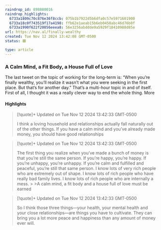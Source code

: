 ```yaml
---
raindrop_id: 898880016
raindrop_highlights:
  6733a1809c70c876e36f8ccb: 075b1b7922d5b6dfa0c57e5971601900
  6733a18c0f743519f17a4198: ffb62e1aeab15b6eb0458abc46d76b0f
  6733a1990f622f20056eeea8: 56e3256abddde9a5929f18410988d85e
url: https://nav.al/finally-wealthy
created: Tue Nov 12 2024 13:42:08 GMT-0500
status: 🟥

type: article
---
```



### A Calm Mind, a Fit Body, a House Full of Love

The last tweet on the topic of working for the long-term is: “When you’re finally wealthy, you’ll realize it wasn’t what you were seeking in the first place. But that’s for another day.”  That’s a multi-hour topic in and of itself. First of all, I thought it was a really clever way to end the whole thing. More

#### Highlights

> [!quote]+ Updated on Tue Nov 12 2024 13:42:33 GMT-0500
>
> I think a loving household and relationships actually fall naturally out of the other things. If you have a calm mind and you’ve already made money, you should have good relationships

> [!quote]+ Updated on Tue Nov 12 2024 13:42:33 GMT-0500
>
> The first thing you realize when you’ve made a bunch of money is that you’re still the same person. If you’re happy, you’re happy. If you’re unhappy, you’re unhappy. If you’re calm and fulfilled and peaceful, you’re still that same person. I know lots of very rich people who are extremely out of shape. I know lots of rich people who have really bad family lives. I know lots of rich people who are internally a mess.
&gt;
&gt;A calm mind, a fit body and a house full of love must be earned

> [!quote]+ Updated on Tue Nov 12 2024 13:42:33 GMT-0500
>
> So I think those three things—your health, your mental health and your close relationships—are things you have to cultivate. They can bring you a lot more peace and happiness than any amount of money ever will.

